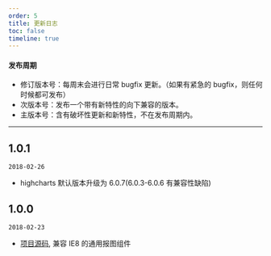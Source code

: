 ```yaml
---
order: 5
title: 更新日志
toc: false
timeline: true
---
```


#### 发布周期

* 修订版本号：每周末会进行日常 bugfix 更新。（如果有紧急的 bugfix，则任何时候都可发布）
* 次版本号：发布一个带有新特性的向下兼容的版本。
* 主版本号：含有破坏性更新和新特性，不在发布周期内。

---

## 1.0.1

`2018-02-26`

* highcharts 默认版本升级为 6.0.7(6.0.3-6.0.6 有兼容性缺陷)

## 1.0.0

`2018-02-23`

* [项目源码](http://git.sdp.nd/component-h5/nd-charts), 兼容 IE8 的通用报图组件
